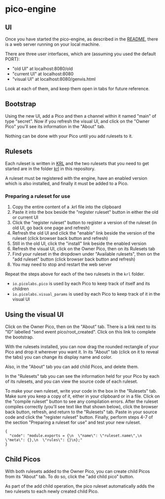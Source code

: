 # pico-engine

## UI
Once you have started the pico-engine, 
as described in the [README](https://github.com/Picolab/node-pico-engine/blob/master/README.md),
there is a web server running on your local machine.

There are three user interfaces, which are (assuming you used the default PORT):
* "old UI" at localhost:8080/old
* "current UI" at localhost:8080
* "visual UI" at localhost:8080/genvis.html

Look at each of them, and keep them open in tabs for future reference.

## Bootstrap
Using the new UI, add a Pico and then a channel within it named "main" of
type "secret".
Now if you refresh the visual UI, 
and click on the "Owner Pico" you'll see its information in the "About" tab.

Nothing can be done with your Pico until you add rulesets to it.

## Rulesets
Each ruleset is written in [KRL](https://en.wikipedia.org/wiki/Kinetic_Rule_Language) and the
two rulesets that you need to get started are in the folder [krl](https://github.com/Picolab/node-pico-engine/tree/master/krl)
in this repository.

A ruleset must be registered with the engine, have an enabled version which is also installed, and finally it must be
added to a Pico.

### Preparing a ruleset for use
1. Copy the entire content of a .krl file into the clipboard
2. Paste it into the box beside the "register ruleset" button in either the old or current UI
3. Click the "register ruleset" button to register a version of the ruleset (in old UI, go back one page and refresh)
4. Refresh the old UI and click the "enable" link beside the version of the ruleset (click browser back button and refresh)
5. Still in the old UI, click the "install" link beside the enabled version
6. Refresh the visual UI, click on the Owner Pico, then on its Rulesets tab
7. Find your ruleset in the dropdown under "Available rulesets", then on the "add ruleset" button
(click browser back button and refresh)
8. You may need to stop and restart the web server

Repeat the steps above for each of the two rulesets in the `krl` folder.
 * `io.picolabs.pico` is used by each Pico to keep track of itself and its children
 * `io.picolabs.visual_params` is used by each Pico to keep track of it in the visual UI
 
## Using the visual UI

Click on the Owner Pico, then on the "About" tab. There is a link next to its "ID"
labelled "send event pico/root_created". Click on this link to complete the bootstrap.

With the rulesets installed, you can now drag the rounded rectangle of your Pico and drop it
wherever you want it. In its "About" tab (click on it to reveal the tabs) you can change its
display name and color.

Also, in the "About" tab you can add child Picos, and delete them.

In the "Rulesets" tab you can see the information held for your Pico by each of its rulesets,
and you can view the source code of each ruleset.

To make your own ruleset, write your code in the box in the "Rulesets" tab.
Make sure you keep a copy of it, either in your clipboard or in a file.
Click on the "compile ruleset" button to see any compilation errors.
After the ruleset compiles correctly (you'll see text like that shown below),
click the browser back button, refresh, and return to the "Rulesets" tab.
Paste in your source code and click the "register ruleset" button.
Finally, perform steps 4-7 of the section "Preparing a ruleset for use" and test your new ruleset.

```
{
  "code": "module.exports = {\n  \"name\": \"ruleset.name\",\n  \"meta\": {},\n  \"rules\": {}\n};"
}
```

## Child Picos
With both rulesets added to the Owner Pico, you can create child Picos from its "About" tab.
To do so, click the "add child pico" button.

As part of the add child operation, the pico ruleset automatically adds the two rulesets to
each newly created child Pico.
